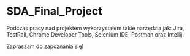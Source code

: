 # SDA_Final_Project

Podczas pracy nad projektem wykorzystałem takie narzędzia jak: Jira, TestRail, Chrome Developer Tools, Selenium IDE, Postman oraz Intellij.

Zapraszam do zapoznania się!
